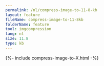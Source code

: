 ```yaml
---
permalink: /nl/compress-image-to-11-8-kb
layout: feature
fileName: compress-image-to-11-8kb
folderName: feature
tool: imgcompression
lang: nl
size: 11.8
type: kb
---
```


{%- include compress-image-to-X.html -%}
